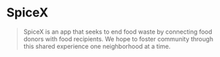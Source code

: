 # SpiceX

> SpiceX is an app that seeks to end food waste by connecting food donors with food recipients. We hope to foster community through this shared experience one neighborhood at a time.
